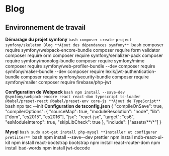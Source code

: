 # Blog

## Environnement de travail

 **Démarage du projet symfony**
    ```bash
      composer create-project symfony/skeleton Blog
**Ajout des dépendances symfony**
    ```bash
    composer require symfony/webpack-encore-bundle
    composer require form validator 
    composer require orm
    composer require symfony/serializer-pack
    composer require symfony/monolog-bundle
    composer require symfony/mime
    composer require symfony/web-profiler-bundle --dev
    composer require symfony/maker-bundle --dev
    composer require lexik/jwt-authentication-bundle
    composer require symfony/security-bundle
    composer require symfony/mailer
    composer require firebase/php-jwt



**Configuration de Webpack**
    ```bash
    npm install --save-dev @symfony/webpack-encore react react-dom typescript ts-loader @babel/preset-react @babel/preset-env core-js
**Ajout de TypeScript**
    ```bash
      npx tsc --init
**Configuration de tsconfig.json**
  {
  "compileOnSave": true,
  "compilerOptions": {
    "sourceMap": true,
    "moduleResolution": "node",
    "lib": ["dom", "es2015", "es2016"],
    "jsx": "react-jsx",
    "target": "es6",
    "esModuleInterop": true,
    "skipLibCheck": true
  },
  "include": ["assets/**/*"]
}

**Mysql**
    ```bash
    sudo apt-get install php-mysql
**Installer et configurer pretiiter**
    ```bash
    npm install --save--dev prettier
    npm install mdb-react-ui-kit
    npm install react-bootstrap bootstrap
    npm install react-router-dom
    npm install bad-words
    npm install jwt-decode


